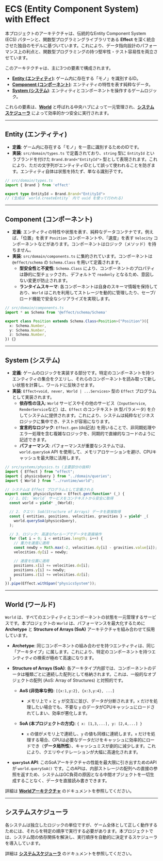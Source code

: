 # ECS (Entity Component System) with Effect

本プロジェクトのアーキテクチャは、伝統的なEntity Component System (ECS) パターンと、関数型プログラミングライブラリである **Effect** を深く統合させた独自のモデルに基づいています。これにより、データ指向設計のパフォーマンス上の利点と、関数型プログラミングの持つ堅牢性・テスト容易性を両立させています。

このアーキテクチャは、主に3つの要素で構成されます。

-   **[Entity (エンティティ)](#entity-エンティティ)**: ゲーム内に存在する「モノ」を識別するID。
-   **[Component (コンポーネント)](#component-コンポーネント)**: エンティティの特性を表す純粋なデータ。
-   **[System (システム)](#system-システム)**: エンティティとコンポーネントを操作するゲームロジック。

これらの要素は、**[World](#world-ワールド)** と呼ばれる中央ハブによって一元管理され、**[システムスケジューラ](./system-scheduler.md)** によって効率的かつ安全に実行されます。

---

## Entity (エンティティ)

-   **定義**: ゲーム内に存在する「モノ」を一意に識別するためのIDです。
-   **実装**: `src/domain/types.ts` で定義されており、`string` 型に `EntityId` というブランドを付けた `Brand.Brand<"EntityId">` 型として表現されます。これにより、ただの文字列がエンティティIDとして誤って使われることを防ぎます。エンティティ自体は状態を持たず、単なる識別子です。

```typescript
// src/domain/types.ts
import { Brand } from 'effect'

export type EntityId = Brand.Brand<"EntityId">
// (生成は `world.createEntity` 内で uuid を使って行われる)
```

---

## Component (コンポーネント)

-   **定義**: エンティティの特性や状態を表す、純粋なデータコンテナです。例えば、「位置」を表す `Position` コンポーネントや、「速度」を表す `Velocity` コンポーネントなどがあります。コンポーネントはロジック（メソッド）を持ちません。
-   **実装**: `src/domain/components.ts` に集約されています。コンポーネントは `@effect/schema` の `Schema.Class` を用いて定義されます。
    -   **型安全性と不変性**: `Schema.Class` により、コンポーネントのプロパティは静的に型チェックされ、デフォルトで `readonly` となるため、意図しない変更が防止されます。
    -   **ランタイムスキーマ**: 各コンポーネントは自身のスキーマ情報を保持しており、`World` はこれを利用してストレージを動的に管理したり、セーブ/ロード機能で安全なシリアライズを実現します。

```typescript
// src/domain/components.ts
import * as Schema from '@effect/schema/Schema'

export class Position extends Schema.Class<Position>("Position")({
  x: Schema.Number,
  y: Schema.Number,
  z: Schema.Number,
}) {}
```

---

## System (システム)

-   **定義**: ゲームのロジックを実装する部分です。特定のコンポーネントを持つエンティティの集合をクエリし、それらのコンポーネントを読み取って新しい状態を計算し、ワールドに反映させます。
-   **実装**: `Effect<void, never, World | ...Services>` 型の `Effect` プログラムとして実装されます。
    -   **依存性の注入**: `World` サービスやその他のサービス（`InputService`, `RenderService`など）は、`Effect` のコンテキスト (`R` 型パラメータ) を介してシステムに提供されます。これにより、システムは純粋なビジネスロジックに集中でき、テストが容易になります。
    -   **宣言的なロジック**: `Effect.gen` (do記法) を用いることで、非同期処理やエラー処理を含む複雑なロジックを、同期的で直線的なコードのように記述できます。
    -   **パフォーマンス**: パフォーマンスが重要なシステムでは、`world.querySoA` API を使用して、メモリアロケーションを避け、CPUキャッシュを最大限に活用します。

```typescript
// src/systems/physics.ts (主要部分の抜粋)
import { Effect } from "effect";
import { physicsQuery } from "../domain/queries";
import { World } from "../runtime/world";

// システムは Effect プログラムとして定義される
export const physicsSystem = Effect.gen(function* (_) {
  // 1. DI: `World` サービスをコンテキストから安全に取得
  const world = yield* _(World);

  // 2. クエリ: SoA(Structure of Arrays) データを直接取得
  const { entities, positions, velocities, gravities } = yield* _(
    world.querySoA(physicsQuery),
  );

  // 3. ロジック: 高速なforループでデータを直接操作
  for (let i = 0; i < entities.length; i++) {
    // 重力を速度に適用
    const newDy = Math.max(-2, velocities.dy[i] - gravities.value[i]);
    velocities.dy[i] = newDy;

    // 速度を位置に適用
    positions.x[i] += velocities.dx[i];
    positions.y[i] += newDy;
    positions.z[i] += velocities.dz[i];
  }
}).pipe(Effect.withSpan("physicsSystem"));
```

---

## World (ワールド)

`World` は、すべてのエンティティとコンポーネントの状態を一元管理するサービスです。本プロジェクトの `World` は、パフォーマンスを最大化するために **Archetype** と **Structure of Arrays (SoA)** アーキテクチャを組み合わせて採用しています。

-   **Archetype**: 同じコンポーネントの組み合わせを持つエンティティは、同じ「アーキタイプ」に属します。これにより、特定のコンポーネントを持つエンティティの検索が極めて高速になります。

-   **Structure of Arrays (SoA)**: 各アーキタイプ内部では、コンポーネントのデータは種類ごとに連続した配列として格納されます。これは、一般的なオブジェクトの配列 (AoS: Array of Structures) と対照的です。

    -   **AoS (非効率な例)**: `[{x:1,y:2}, {x:3,y:4}, ...]`
        -   メモリ上で `x` と `y` が交互に並び、データが分断されます。`x` だけを処理したい場合でも、不要な `y` のデータがCPUキャッシュにロードされてしまい、効率が悪化します。

    -   **SoA (本プロジェクトの方式)**: `{ x: [1,3,...], y: [2,4,...] }`
        -   `x` の値がメモリ上で連続し、`y` の値も同様に連続します。`x` だけを処理する場合、CPUは必要なデータだけをキャッシュに効率的にロードでき（**データ局所性**）、キャッシュミスが劇的に減少します。これにより、クエリやイテレーションが大幅に高速化されます。

-   **`querySoA` API**: このSoAアーキテクチャの性能を最大限に引き出すためのAPIが `world.querySoA()` です。このAPIは、内部ストレージの配列への直接の参照を返すため、システムはGC負荷の原因となる中間オブジェクトを一切生成することなく、データを直接読み書きできます。

詳細は **[Worldアーキテクチャ](./world.md)** のドキュメントを参照してください。

---

## システムスケジューラ

各システムは独立したロジックの単位ですが、ゲーム全体として正しく動作するためには、それらを特定の順序で実行する必要があります。本プロジェクトでは、システム間の依存関係を解決し、実行順序を自動的に決定するスケジューラを導入しています。

詳細は **[システムスケジューラ](./system-scheduler.md)** のドキュメントを参照してください。

